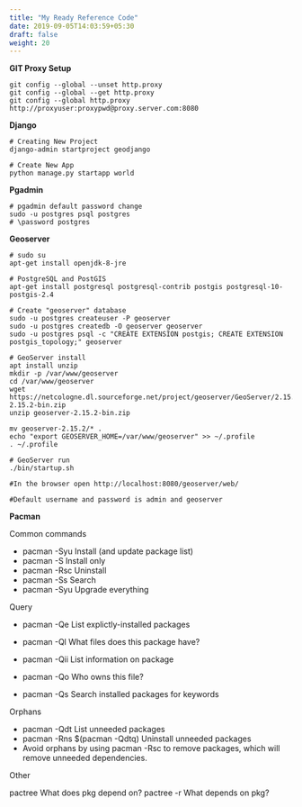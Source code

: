 ```yaml
---
title: "My Ready Reference Code"
date: 2019-09-05T14:03:59+05:30
draft: false
weight: 20
---
```


**GIT Proxy Setup**

    git config --global --unset http.proxy
    git config --global --get http.proxy
    git config --global http.proxy http://proxyuser:proxypwd@proxy.server.com:8080


**Django**

    # Creating New Project
    django-admin startproject geodjango

    # Create New App  
    python manage.py startapp world


**Pgadmin**

    # pgadmin default password change  
    sudo -u postgres psql postgres
    # \password postgres


**Geoserver**

    # sudo su
    apt-get install openjdk-8-jre

    # PostgreSQL and PostGIS
    apt-get install postgresql postgresql-contrib postgis postgresql-10-postgis-2.4

    # Create "geoserver" database
    sudo -u postgres createuser -P geoserver
    sudo -u postgres createdb -O geoserver geoserver
    sudo -u postgres psql -c "CREATE EXTENSION postgis; CREATE EXTENSION postgis_topology;" geoserver

    # GeoServer install
    apt install unzip
    mkdir -p /var/www/geoserver
    cd /var/www/geoserver
    wget https://netcologne.dl.sourceforge.net/project/geoserver/GeoServer/2.15.2/geoserver-2.15.2-bin.zip
    unzip geoserver-2.15.2-bin.zip

    mv geoserver-2.15.2/* .
    echo "export GEOSERVER_HOME=/var/www/geoserver" >> ~/.profile
    . ~/.profile

    # GeoServer run
    ./bin/startup.sh

    #In the browser open http://localhost:8080/geoserver/web/

    #Default username and password is admin and geoserver



**Pacman**

Common commands

+ pacman -Syu <pkg>	Install (and update package list)
+ pacman -S <pkg>	Install only
+ pacman -Rsc <pkg>	Uninstall
+ pacman -Ss <keywords>	Search
+ pacman -Syu	Upgrade everything

Query

+ pacman -Qe	List explictly-installed packages

+ pacman -Ql <pkg>	What files does this package have?
+ pacman -Qii <pkg>	List information on package
+ pacman -Qo <file>	Who owns this file?
+ pacman -Qs <query>	Search installed packages for keywords

Orphans

+ pacman -Qdt	List unneeded packages
+ pacman -Rns $(pacman -Qdtq)	Uninstall unneeded packages
+ Avoid orphans by using pacman -Rsc to remove packages, which will remove unneeded dependencies.

Other

pactree <pkg>	What does pkg depend on?
pactree -r <pkg>	What depends on pkg?
